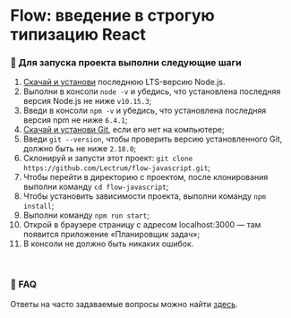 # Flow: введение в строгую типизацию React

### 🚀 Для запуска проекта выполни следующие шаги

1. [Скачай и установи](https://nodejs.org/en/) последнюю LTS-версию Node.js.
2. Выполни в консоли `node -v` и убедись, что установлена последняя версия Node.js не ниже `v10.15.3`;
3. Введи в консоли `npm -v` и убедись, что установлена последняя версия npm не ниже `6.4.1`;
4. [Скачай и установи Git](https://git-scm.com/downloads), если его нет на компьютере;
5. Введи `git --version`, чтобы проверить версию установленного Git, должно быть не ниже `2.18.0`;
6. Склонируй и запусти этот проект: `git clone https://github.com/Lectrum/flow-javascript.git`;
7. Чтобы перейти в директорию с проектом, после клонирования выполни команду `cd flow-javascript`;
8. Чтобы установить зависимости проекта, выполни команду `npm install`;
9. Выполни команду `npm run start`;
10. Открой в браузере страницу с адресом localhost:3000 — там появится приложение «Планировщик задач»;
11. В консоли не должно быть никаких ошибок.

<br>

### 🤔 FAQ

Ответы на часто задаваемые вопросы можно найти [здесь](https://github.com/Lectrum/FAQ#-faq).
